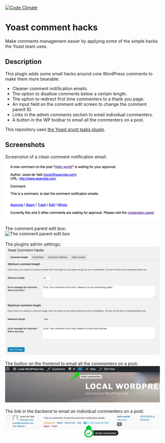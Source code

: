 [![Code Climate](https://codeclimate.com/repos/58ad835fff41cf0d3c004232/badges/0dfcb83f5d8df8d77b1f/gpa.svg)](https://codeclimate.com/repos/58ad835fff41cf0d3c004232/feed)

# Yoast comment hacks

Make comments management easier by applying some of the simple hacks the Yoast team uses.

## Description

This plugin adds some small hacks around core WordPress comments to make them more bearable:

* Cleaner comment notification emails.
* The option to disallow comments below a certain length.
* The option to redirect first time commenters to a thank you page.
* An input field on the comment edit screen to change the comment parent ID.
* Links in the admin comments section to email individual commenters.
* A button in the WP toolbar to email all the commenters on a post.

This repository uses [the Yoast grunt tasks plugin](https://github.com/Yoast/plugin-grunt-tasks).

## Screenshots

Screenshot of a clean comment notification email:<br>
![Screenshot of a clean comment notification email](svn-assets/screenshot-1.png)<br>
<br>
The comment parent edit box:<br>
![The comment parent edit box](svn-assets/screenshot-2.png)<br>
<br>
The plugins admin settings:<br>
![The plugins admin settings](svn-assets/screenshot-3.png)<br>
<br>
The button on the frontend to email all the commenters on a post:<br>
![The button to email all commenters](svn-assets/screenshot-4.png)<br>
<br>
The link in the backend to email an individual commenters on a post:<br>
![The button to email all commenters](svn-assets/screenshot-5.png)<br><br>

